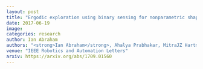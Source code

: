 ```yaml
---
layout: post
title: "Ergodic exploration using binary sensing for nonparametric shape estimation"
date: 2017-06-19
image: 
categories: research
author: Ian Abraham
authors: "<strong>Ian Abraham</strong>, Ahalya Prabhakar, MitraJZ Hartmann, ToddD Murphey"
venue: "IEEE Robotics and Automation Letters"
arxiv: https://arxiv.org/abs/1709.01560
---
```


